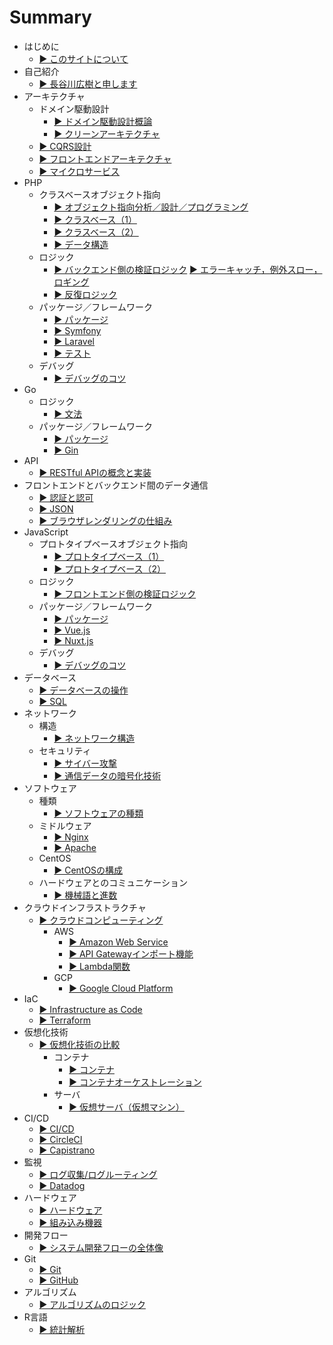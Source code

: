 # Summary
* はじめに
  * [▶ ︎このサイトについて](README.md)
* 自己紹介
  * [▶ ︎長谷川広樹と申します](public/self_introduction.md)
* アーキテクチャ
  * ドメイン駆動設計
    * [▶ ︎ドメイン駆動設計概論](public/backend_architecture_domain_driven_design_introduction.md)
    * [▶ ︎クリーンアーキテクチャ](public/backend_architecture_domain_driven_design_clean_architecture.md)
  * [▶ ︎CQRS設計](public/backend_architecture_cqrs.md)
  * [▶ ︎フロントエンドアーキテクチャ](public/frontend_architecture.md)
  * [▶ ︎マイクロサービス](public/frontend_and_backend_architecture_microservice.md)
* PHP
  * クラスベースオブジェクト指向
    * [▶ ︎オブジェクト指向分析／設計／プログラミング](public/backend_php_object_orientation_analysis_design_programming.md)
    * [▶ ︎クラスベース（1）](public/backend_php_object_orientation_class.md)
    * [▶ ︎クラスベース（2）](public/backend_php_object_orientation_method_data.md)
    * [▶ ︎データ構造](public/backend_php_object_orientation_data_structure.md)
  * ロジック
    * [▶ ︎バックエンド側の検証ロジック](public/backend_php_logic_validation.md)
      [▶ ︎エラーキャッチ，例外スロー，ロギング](public/backend_php_logic_catch_error_throw_exception_logging.md)
    * [▶ ︎反復ロジック](public/backend_php_logic_iteration.md)
  * パッケージ／フレームワーク
    * [▶ ︎パッケージ](public/backend_php_package.md)
    * [▶ ︎Symfony](public/backend_php_framework_symfony.md)
    * [▶ ︎Laravel](public/backend_php_framework_laravel.md)
    * [▶ ︎テスト](public/backend_php_testing.md)
  * デバッグ
    * [▶ ︎デバッグのコツ](public/backend_php_debug.md)
* Go
  * ロジック 
    * [▶ 文法](public/backend_go_logic.md)
  * パッケージ／フレームワーク
    * [▶ パッケージ](public/backend_go_package.md)
    * [▶ Gin](public/backend_go_framework_gin.md)
* API
  * [▶ ︎RESTful APIの概念と実装](public/backend_api_restful.md)
* フロントエンドとバックエンド間のデータ通信
  * [▶ ︎認証と認可](public/frontend_and_backend_authentication_authorization.md)
  * [▶ ︎JSON](public/frontend_and_backend_json.md)
  * [▶ ︎ブラウザレンダリングの仕組み](public/frontend_and_backend_browser_rendering.md)
* JavaScript
  * プロトタイプベースオブジェクト指向
    * [▶ ︎プロトタイプベース（1）](public/frontend_js_object_orientation_prototype.md)
    * [▶ ︎プロトタイプベース（2）](public/frontend_js_object_orientation_method_data.md)
  * ロジック
    * [▶ ︎フロントエンド側の検証ロジック](public/frontend_js_logic_validation.md)
  * パッケージ／フレームワーク
    * [▶ ︎パッケージ](public/frontend_js_package.md)
    * [▶ ︎Vue.js](public/frontend_js_framework_vuejs.md)
    * [▶ ︎Nuxt.js](public/frontend_js_framework_nuxtjs.md)
  * デバッグ
    * [▶ ︎デバッグのコツ](public/frontend_js_debug.md)
* データベース
  * [▶ ︎データベースの操作](public/backend_database_operation.md)
  * [▶ ︎SQL](public/backend_database_mysql.md)
* ネットワーク
  * 構造
    * [▶ ︎ネットワーク構造](public/infrastructure_network_internet.md)
  * セキュリティ
    * [▶ ︎サイバー攻撃](public/infrastructure_network_cyber_attacks.md)
    * [▶ ︎通信データの暗号化技術](public/infrastructure_network_encryption_technology.md)
* ソフトウェア
  * 種類
    * [▶ ︎ソフトウェアの種類](public/infrastructure_software.md)
  * ミドルウェア
    * [▶ ︎Nginx](public/infrastructure_software_middleware_nginx.md)
    * [▶ ︎Apache](public/infrastructure_software_middleware_apache.md)
  * CentOS
    * [▶ ︎CentOSの構成](public/infrastructure_software_centos.md)
  * ハードウェアとのコミュニケーション
    * [▶ ︎機械語と進数](public/infrastructure_software_machine_language_and_radix.md)
* クラウドインフラストラクチャ
  * [▶ ︎クラウドコンピューティング](public/infrastructure_cloud_computing.md)
    * AWS
      * [▶ ︎Amazon Web Service](public/infrastructure_cloud_computing_aws.md)
      * [▶ ︎API Gatewayインポート機能](public/infrastructure_cloud_computing_aws_api_gateway_import.md)
      * [▶ ︎Lambda関数](public/infrastructure_cloud_computing_aws_lambda_function.md)
    * GCP
      * [▶ ︎Google Cloud Platform](public/infrastructure_cloud_computing_gcp.md)
* IaC
  * [▶ ︎Infrastructure as Code](public/infrastructure_as_code.md)
  * [▶ ︎Terraform](public/infrastructure_as_code_terraform.md)
* 仮想化技術
  * [▶ ︎仮想化技術の比較](public/infrastructure_virtualization_comparison.md)
    * コンテナ
      * [▶ ︎コンテナ](public/infrastructure_virtualization_container.md)
      * [▶ ︎コンテナオーケストレーション](public/infrastructure_virtualization_container_orchestration.md)
    * サーバ
      * [▶ ︎仮想サーバ（仮想マシン）](public/infrastructure_virtualization_server.md)
* CI/CD
  * [▶ ︎CI/CD](public/infrastructure_ci_cd.md)
  * [▶ ︎CircleCI](public/infrastructure_circleci.md)
  * [▶ ︎Capistrano](public/infrastructure_capistrano.md)
* 監視
  * [▶ ︎ログ収集/ログルーティング](public/infrastructure_log_collecting_and_routing.md)
  * [▶ ︎Datadog](public/infrastructure_datadog.md)
* ハードウェア
  * [▶ ︎ハードウェア](public/hardware.md)
  * [▶ ︎組み込み機器](public/hardware_embedded_system.md)
* 開発フロー
  * [▶ ︎システム開発フローの全体像](public/management_development_flow.md)
* Git
  * [▶ ︎Git](public/git.md)
  * [▶ ︎GitHub](public/github.md)
* アルゴリズム
  * [▶ ︎アルゴリズムのロジック](public/backend_logic_algorithm.md)
* R言語
  * [▶ ︎統計解析](public/statistic_analysis.md)
